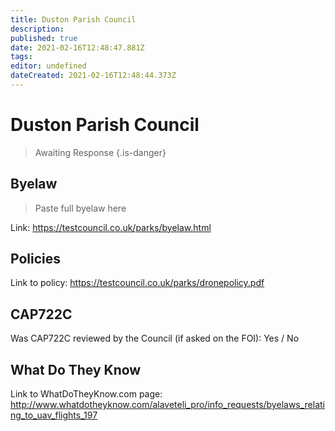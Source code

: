 ```yaml
---
title: Duston Parish Council
description: 
published: true
date: 2021-02-16T12:48:47.881Z
tags: 
editor: undefined
dateCreated: 2021-02-16T12:48:44.373Z
---
```


# Duston Parish Council
>  Awaiting Response
> {.is-danger}

## Byelaw
> Paste full byelaw here

Link:
https://testcouncil.co.uk/parks/byelaw.html

## Policies
Link to policy:
https://testcouncil.co.uk/parks/dronepolicy.pdf

## CAP722C

Was CAP722C reviewed by the Council (if asked on the FOI): Yes / No

## What Do They Know

Link to WhatDoTheyKnow.com page:
http://www.whatdotheyknow.com/alaveteli_pro/info_requests/byelaws_relating_to_uav_flights_197

